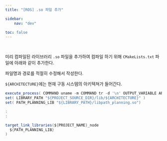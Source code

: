 ```yaml
---
title: "[ROS] .so 파일 추가"

sidebar:
    nav: "dev"

toc: false
---
```


<br/>


미리 컴파일된 라이브러리 `.so` 파일을 추가하여 컴파일 하기 위해 `CMakeLists.txt` 파일에 아래와 같이 추가한다.

파일명과 경로를 적절히 수정해서 작성한다.

`${ARCHITECTURE}`에는 현재 구동 시스템의 아키텍쳐가 들어간다.


```java
execute_process( COMMAND uname -m COMMAND tr -d '\n' OUTPUT_VARIABLE ARCHITECTURE )
set( LIBRARY_PATH "${PROJECT_SOURCE_DIR}/lib/${ARCHITECTURE}" )
set( PATH_PLANNING_LIB "${LIBRARY_PATH}/libpath_planning.so")

:
:

target_link_libraries(${PROJECT_NAME}_node
  ${PATH_PLANNING_LIB}
)
```


<br/>


